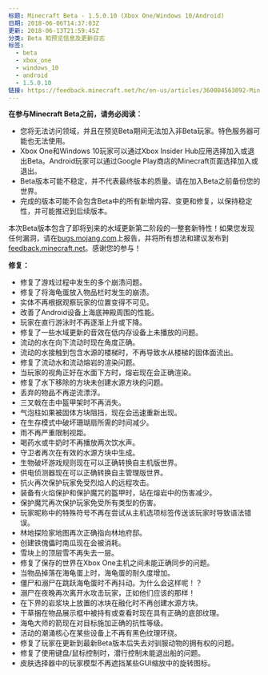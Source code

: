 ```yaml
---
标题: Minecraft Beta - 1.5.0.10 (Xbox One/Windows 10/Android)
日期: 2018-06-06T14:37:03Z
更新: 2018-06-13T21:59:45Z
分类: Beta 和预览信息及更新日志
标签:
  - beta
  - xbox_one
  - windows_10
  - android
  - 1.5.0.10
链接: https://feedback.minecraft.net/hc/en-us/articles/360004563092-Minecraft-Beta-1-5-0-10-Xbox-One-Windows-10-Android
---
```


**在参与Minecraft Beta之前，请务必阅读：**

- 您将无法访问领域，并且在预览Beta期间无法加入非Beta玩家。特色服务器可能也无法使用。
- Xbox One和Windows 10玩家可以通过Xbox Insider Hub应用选择加入或退出Beta。Android玩家可以通过Google Play商店的Minecraft页面选择加入或退出。
- Beta版本可能不稳定，并不代表最终版本的质量。请在加入Beta之前备份您的世界。
- 完成的版本可能不会包含Beta中的所有新增内容、变更和修复，以保持稳定性，并可能推迟到后续版本。

本次Beta版本包含了即将到来的水域更新第二阶段的一整套新特性！如果您发现任何漏洞，请在[bugs.mojang.com](http://bugs.mojang.com/)上报告，并将所有想法和建议发布到[feedback.minecraft.net](http://feedback.minecraft.net/)。感谢您的参与！  

**修复：**

- 修复了游戏过程中发生的多个崩溃问题。
- 修复了将海龟蛋放入物品栏时发生的崩溃。
- 实体不再根据观察玩家的位置变得不可见。
- 改善了Android设备上海底神殿周围的性能。
- 玩家在直行游泳时不再逐渐上升或下降。
- 修复了一些水域更新的音效在低内存设备上未播放的问题。
- 流动的水在向下流动时现在角度正确。
- 流动的水接触到包含水源的楼梯时，不再导致水从楼梯的固体面流出。
- 修复了流动水和流动熔岩的渲染问题。
- 当玩家的视角正好在水面下方时，熔岩现在会正确渲染。
- 修复了水下移除的方块未创建水源方块的问题。
- 丢弃的物品不再逆流漂浮。
- 三叉戟在击中盔甲架时不再消失。
- 气泡柱如果被固体方块阻挡，现在会迅速重新出现。
- 在生存模式中破坏珊瑚扇所需的时间减少。
- 雨不再严重限制视距。
- 喝药水或牛奶时不再播放两次饮水声。
- 守卫者再次在有效的水源方块中生成。
- 生物破坏游戏规则现在可以正确转换自主机版世界。
- 供电侦测器现在可以正确转换自主管理版世界。
- 抗火再次保护玩家免受烈焰人的远程攻击。
- 装备有火焰保护和保护魔咒的盔甲时，站在熔岩中的伤害减少。
- 保护魔咒再次保护玩家免受所有类型的伤害。
- 玩家昵称中的特殊符号不再在尝试从主机选项标签传送该玩家时导致语法错误。
- 林地探险家地图再次正确指向林地府邸。
- 创建铁傀儡时南瓜现在会被消耗。
- 雪块上的顶层雪不再失去一层。
- 修复了保存的世界在Xbox One主机之间未能正确同步的问题。
- 当物品掉落在海龟蛋上时，海龟蛋的耐久度增加。
- 僵尸和溺尸在跳跃海龟蛋时不再抖动。为什么会这样呢！？
- 溺尸在夜晚再次离开水攻击玩家，正如他们应该的那样！
- 在下界的岩浆块上放置的冰块在融化时不再创建水源方块。
- 干草捆在物品展示框中被持有或查看时现在具有正确的底部纹理。
- 海龟大师的箭现在对目标施加正确的抗性等级。
- 活动的潮涌核心在某些设备上不再有黑色纹理环绕。
- 修复了玩家在更新到最新Beta版本后失去对驯服动物的拥有权的问题。
- 修复了使用键盘/鼠标控制时，潜行控制未能退出船的问题。
- 皮肤选择器中的玩家模型不再遮挡某些GUI缩放中的旋转图标。